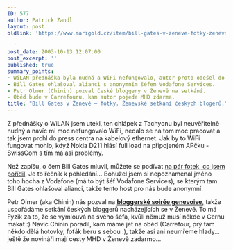 ```yaml
---
ID: 577
author: Patrick Zandl
layout: post
oldlink: 'https://www.marigold.cz/item/bill-gates-v-zeneve-fotky-zenevske-setkani-ceskych-blogeru

  '
post_date: 2003-10-13 12:07:00
post_excerpt: ''
published: true
summary_points:
- WiLAN přednáška byla nudná a WiFi nefungovalo, autor proto odešel do press centra.
- Bill Gates ohlašoval alianci s anonymním šéfem Vodafone Services.
- Petr Olmer (Chinin) pozval české bloggery v Ženevě na setkání.
- Oběd bude v Carrefouru, kam autor pojede MHD zdarma.
title: "Bill Gates v Ženevě – fotky. Ženevské setkání českých blogerů."
---
```


<p>
Z přednášky o WiLAN jsem utekl, ten chlápek z Tachyonu byl neuvěřitelně nudný a navíc mi moc nefungovalo WiFi, nedalo se na tom moc pracovat a tak jsem prchl do press centra na kabelový ethernet. Jak by to WiFi fungovat mohlo, když Nokia D211 hlásí full load na připojeném APčku - SwissCom s tím má asi problémy. </p>

<p>
Než zapíšu, o čem Bill Gates mluvil, můžete se podívat <A href="http://tangero.me.cz/itu2003/gates/" target=_blank>na pár fotek, co jsem pořídil</A>. Je to řečník k pohledání... Bohužel jsem si nepoznamenal jméno toho hocha z Vodafone (má to být šéf Vodafone Services), se kterým tam Bill Gates ohlašoval alianci, takže tento host pro nás bude anonymní.</p>

<p>
Petr Olmer (aka Chinin) nás pozval na <A href="http://www.bloguje.cz/blogy/chinin/10482_item.php" target=_blank><STRONG>bloggerské soirée genevoise</STRONG>,</A> takže uspořádáme setkání českých bloggerů nacházejících se v Ženevě. To má Fyzik za to, že se vymlouvá na svého šéfa, kvůli němuž musí někde v Cernu makat :) Navíc Chinin poradil, kam máme jet na oběd (Carrefour, prý tam někdo dělá hotovky, foťák beru s sebou :), takže asi ani neumřeme hlady... ještě že novináři mají cesty MHD v Ženevě zadarmo...</p>